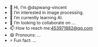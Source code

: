 - 👋 Hi, I’m @dspwang-vincent
- 👀 I’m interested in image processing.
- 🌱 I’m currently learning AI.
- 💞️ I’m looking to collaborate on ...
- 📫 How to reach me:453971882@qq.com
- 😄 Pronouns: ...
- ⚡ Fun fact: ...

<!---
dspwang-vincent/dspwang-vincent is a ✨ special ✨ repository because its `README.md` (this file) appears on your GitHub profile.
You can click the Preview link to take a look at your changes.
--->
